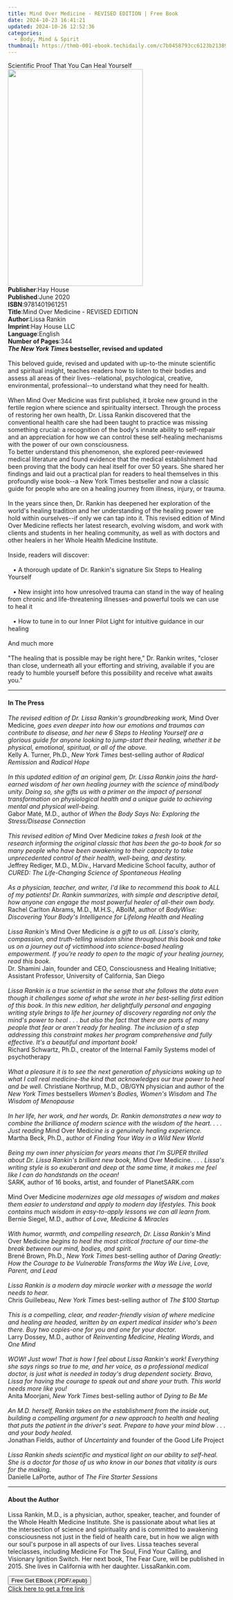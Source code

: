 ```yaml
---
title: Mind Over Medicine - REVISED EDITION | Free Book
date: 2024-10-23 16:41:21
updated: 2024-10-26 12:52:36
categories:
  - Body, Mind & Spirit
thumbnail: https://thmb-001-ebook.techidaily.com/c7b0458793cc6123b2138987000b841b53b36dfd0d5ace9a2deebeb261252f2a.jpg
---
```

<main id="book-container">
  <div class="flex flex-col">
    <div class="book-brief flex-1 py-6 px-4 sm:p-6 md:py-10 md:px-8">
      <!-- brief-->
      <div class="book-brief-main">
        Scientific Proof That You Can Heal Yourself
      </div>
    </div>
    <div
      class="book-meta-info flex-1 grid gap-4 col-start-1 col-end-3 row-start-1 sm:mb-6 sm:grid-cols-4 lg:gap-6 lg:col-start-2 lg:row-end-6 lg:row-span-6 lg:mb-0"
    >
      <div
        class="book-meta-info-left place-content-center mt-4 p-4 text-sm leading-6 col-start-2 col-span-2 dark:text-slate-400"
      >
        <img
          class="w-full h-500 object-cover rounded-lg sm:h-255 sm:col-span-2 lg:col-span-full"
          src="https://img-001-ebook.techidaily.com/950c7b9ede0b5d6331098d31dbbab46beeb2708e604bc48ba3fe6917b8a9ef55.jpg"
          alt=""
          width="312"
          height="500"
        />
      </div>
      <div
        class="book-meta-info-right mt-2 col-start-1 row-start-2 col-span-3 self-center"
      >
        <!-- meta data  -->
        <div class="flex flex-col px-4 md:px-8">
          <div class="flex-1">
            <strong>Publisher</strong>:<span class="px-2">Hay House</span>
          </div>
          <div class="flex-1">
            <strong>Published</strong>:<span class="px-2">June 2020</span>
          </div>
          <div class="flex-1">
            <strong>ISBN</strong>:<span class="px-2">9781401961251</span>
          </div>
          <div class="flex-1">
            <strong>Title</strong>:<span class="px-2"
              >Mind Over Medicine - REVISED EDITION</span
            >
          </div>
          <div class="flex-1">
            <strong>Author</strong>:<span class="px-2">Lissa Rankin</span>
          </div>
          <div class="flex-1">
            <strong>Imprint</strong>:<span class="px-2">Hay House LLC</span>
          </div>
          <div class="flex-1">
            <strong>Language</strong>:<span class="px-2">English</span>
          </div>
          <div class="flex-1">
            <strong>Number of Pages</strong>:<span class="px-2">344</span>
          </div>
        </div>
      </div>
    </div>
    <div class="book-description flex-1 py-6 px-4 sm:p-6 md:py-10 md:px-8">
      <div class="book-description-main">
        <div accordion-content="" id="description">
          <b><i>The New York Times</i> bestseller, revised and updated<br /></b
          ><br />This beloved guide, revised and updated with up-to-the minute
          scientific and spiritual insight, teaches readers how to listen to
          their bodies and assess all areas of their lives--relational,
          psychological, creative, environmental, professional--to understand
          what they need for health.<br />&nbsp;<br />When Mind Over Medicine
          was first published, it broke new ground in the fertile region where
          science and spirituality intersect. Through the process of restoring
          her own health, Dr. Lissa Rankin discovered that the conventional
          health care she had been taught to practice was missing something
          crucial: a recognition of the body's innate ability to self-repair and
          an appreciation for how we can control these self-healing mechanisms
          with the power of our own consciousness.<br />To better understand
          this phenomenon, she explored peer-reviewed medical literature and
          found evidence that the medical establishment had been proving that
          the body can heal itself for over 50 years. She shared her findings
          and laid out a practical plan for readers to heal themselves in this
          profoundly wise book--a New York Times bestseller and now a classic
          guide for people who are on a healing journey from illness, injury, or
          trauma.<br /><br />In the years since then, Dr. Rankin has deepened
          her exploration of the world's healing tradition and her understanding
          of the healing power we hold within ourselves--if only we can tap into
          it. This revised edition of Mind Over Medicine reflects her latest
          research, evolving wisdom, and work with clients and students in her
          healing community, as well as with doctors and other healers in her
          Whole Health Medicine Institute.<br /><br />Inside, readers will
          discover:<br /><br />&nbsp;&nbsp;&nbsp;•&nbsp;A thorough update of Dr.
          Rankin's signature Six Steps to Healing Yourself&nbsp;<br /><br />&nbsp;&nbsp;&nbsp;•&nbsp;New
          insight into how unresolved trauma can stand in the way of healing
          from chronic and life-threatening illnesses-and powerful tools we can
          use to heal it&nbsp;<br /><br />&nbsp;&nbsp;&nbsp;•&nbsp;How to tune
          in to our Inner Pilot Light for intuitive guidance in our
          healing&nbsp;<br /><br />And much more<br /><br />"The healing that is
          possible may be right here," Dr. Rankin writes, "closer than close,
          underneath all your efforting and striving, available if you are ready
          to humble yourself before this possibility and receive what awaits
          you."
        </div>
        <div class="accordion-fader"></div>
      </div>
    </div>
    <div class="book-excerpts flex-1 py-6 px-4 sm:p-6 md:py-10 md:px-8">
      <!-- excerpts-->
      <div class="book-excerpts-main">
        <hr />
        <h4 class="placeholder placeholder-heading">
          <span>In The Press</span>
        </h4>
        <p>
          <i>The revised edition of Dr. Lissa Rankin's groundbreaking work, </i
          >Mind Over Medicine<i
            >, goes even deeper into how our emotions and traumas can contribute
            to disease, and her new 6 Steps to Healing Yourself are a glorious
            guide for anyone looking to jump-start their healing, whether it be
            physical, emotional, spiritual, or all of the above.</i
          ><br />
          Kelly A. Turner, Ph.D., <i>New York Times</i> best-selling author of
          <i>Radical Remission </i>and <i>Radical Hope</i>&nbsp;<br /><br /><i
            >In this updated edition of an original gem, Dr. Lissa Rankin joins
            the hard-earned wisdom of her own healing journey with the science
            of mind/body unity. Doing so, she gifts us with a primer on the
            impact of personal transformation on physiological health and a
            unique guide to achieving mental and physical well-being.</i
          ><br />
          Gabor Maté, M.D., author of
          <i>When the Body Says No: Exploring the Stress/Disease Connection</i
          ><br /><br /><i>This revised edition of </i>Mind Over Medicine<i>
            takes a fresh look at the research informing the original classic
            that has been the go-to book for so many people who have been
            awakening to their capacity to take unprecedented control of their
            health, well-being, and destiny.</i
          >
          <br />Jeffrey Rediger, M.D., M.Div., Harvard Medicine School faculty,
          author of
          <i>CURED: The Life-Changing Science of Spontaneous Healing<br /></i
          ><br /><i
            >As a physician, teacher, and writer, I'd like to recommend this
            book to ALL of my patients! Dr. Rankin summarizes, with simple and
            descriptive detail, how anyone can engage the most powerful healer
            of all-their own body.</i
          ><br />
          Rachel Carlton Abrams, M.D., M.H.S., ABoIM, author of
          <i
            >BodyWise: Discovering Your Body's Intelligence for Lifelong Health
            and Healing<br /><br />Lissa Rankin's </i
          >Mind Over Medicine
          <i
            >is a gift to us all. Lissa's clarity, compassion, and truth-telling
            wisdom shine throughout this book and take us on a journey out of
            victimhood into science-based healing empowerment. If you're ready
            to open to the magic of your healing journey, read this book.</i
          ><br />
          Dr. Shamini Jain, founder and CEO, Consciousness and Healing
          Initiative; Assistant Professor, University of California, San
          Diego&nbsp;<br /><br /><i
            >Lissa Rankin is a true scientist in the sense that she follows the
            data even though it challenges some of what she wrote in her
            best-selling first edition of this book. In this new edition, her
            delightfully personal and engaging writing style brings to life her
            journey of discovery regarding not only the mind's power to heal . .
            . but also the fact that there are parts of many people that fear or
            aren't ready for healing. The inclusion of a step addressing this
            constraint makes her program comprehensive and fully effective. It's
            a beautiful and important book!</i
          ><br />
          Richard Schwartz, Ph.D., creator of the Internal Family Systems model
          of psychotherapy<br /><br /><i
            >What a pleasure it is to see the next generation of physicians
            waking up to what I call real medicine-the kind that acknowledges
            our true power to heal and be well.</i
          >
          Christiane Northrup, M.D., OB/GYN physician and author of the<i>
            New York Times </i
          >bestsellers <i>Women's Bodies, Women's Wisdom </i>and
          <i>The Wisdom of Menopause<br /></i><br /><i
            >In her life, her work, and her words, Dr. Rankin demonstrates a new
            way to combine the brilliance of modern science with the wisdom of
            the heart. . . . Just reading </i
          >Mind Over Medicin<i>e is a genuinely healing experience.</i>
          <br />Martha Beck, Ph.D., author of
          <i>Finding Your Way in a Wild New World</i><br /><br /><i
            >Being my own inner physician for years means that I'm SUPER
            thrilled about Dr. Lissa Rankin's brilliant new book, </i
          >Mind Over Medicine.<i>
            . . . Lissa's writing style is so exuberant and deep at the same
            time, it makes me feel like I can do handstands on the ocean!</i
          ><br />
          SARK<i>,</i> author of 16 books, artist, and founder of
          PlanetSARK.com<br /><br />Mind Over Medicine<i>
            modernizes age old messages of wisdom and makes them easier to
            understand and apply to modern day lifestyles. This book contains
            much wisdom in easy-to-apply lessons we can all learn from.</i
          ><br />
          Bernie Siegel, M.D., author of
          <i>Love, Medicine &amp; Miracles</i>&nbsp;<br /><br /><i
            >With humor, warmth, and compelling research, Dr. Lissa Rankin's </i
          >Mind Over Medicine<i>
            begins to heal the most critical fracture of our time-the break
            between our mind, bodies, and spirit.</i
          ><br />
          Brené Brown, Ph.D., <i>New York Times </i>best-selling author of
          <i
            >Daring Greatly: How the Courage to be Vulnerable Transforms the Way
            We Live, Love, Parent, and Lead</i
          >&nbsp;<br /><i
            ><br />Lissa Rankin is a modern day miracle worker with a message
            the world needs to hear.</i
          ><br />
          Chris Guillebeau, <i>New York Times</i> best-selling author of
          <i>The $100 Startup</i><br /><br /><i
            >This is a compelling, clear, and reader-friendly vision of where
            medicine and healing are headed, written by an expert medical
            insider who's been there. Buy two copies-one for you and one for
            your doctor.<br
          /></i>
          Larry Dossey, M.D., author of <i>Reinventing Medicine</i>,
          <i>Healing Words</i>, and <i>One Mind</i>&nbsp;<br /><br /><i
            >WOW! Just wow! That is how I feel about Lissa Rankin's work!
            Everything she says rings so true to me, and her voice, as a
            professional medical doctor, is just what is needed in today's drug
            dependent society. Bravo, Lissa for having the courage to speak out
            and share your truth. This world needs more like you!</i
          ><br />
          Anita Moorjani, <i>New York Times</i> best-selling author of
          <i>Dying to Be Me</i><br /><br /><i
            >An M.D. herself, Rankin takes on the establishment from the inside
            out, building a compelling argument for a new approach to health and
            healing that puts the patient in the driver's seat. Prepare to have
            your mind blow . . . and your body healed.</i
          ><br />
          Jonathan Fields, author of <i>Uncertainty</i> and founder of the Good
          Life Project&nbsp;<br /><br /><i
            >Lissa Rankin sheds scientific and mystical light on our ability to
            self-heal. She is a doctor for those of us who know in our bones
            that vitality is ours for the making.<br
          /></i>
          Danielle LaPorte, author of <i>The Fire Starter Sessions</i>
        </p>
      </div>
    </div>
    <div class="book-about-author flex-1 py-6 px-4 sm:p-6 md:py-10 md:px-8">
      <!-- about author-->
      <div class="book-main-author-main">
        <hr />
        <h4 class="placeholder placeholder-heading">
          <span>About the Author</span>
        </h4>
        <p>
          Lissa Rankin, M.D., is a physician, author, speaker, teacher, and
          founder of the Whole Health Medicine Institute. She is passionate
          about what lies at the intersection of science and spirituality and is
          committed to awakening consciousness not just in the field of health
          care, but in how we align with our soul's purpose in all aspects of
          our lives. Lissa teaches several teleclasses, including Medicine For
          The Soul, Find Your Calling, and Visionary Ignition Switch. Her next
          book, The Fear Cure, will be published in 2015. She lives in
          California with her daughter. LissaRankin.com.
        </p>
      </div>
    </div>
    <div class="book-free-get flex-1 py-6 px-4 sm:p-6 md:py-10 md:px-8">
      <button
        id="btn-free-get"
        class="bg-blue-500 hover:bg-blue-700 text-white font-bold py-2 px-4 rounded"
      >
        Free Get EBook (.PDF/.epub)
      </button>
      <div id="countdown-display" class="px-2 text-lg mt-2"></div>
      <a
        id="free-link"
        class="hidden bg-blue-500 hover:bg-blue-700 text-white font-bold py-2 px-4 rounded"
        href="https://www.ebooks.com/en-us/book/209966785/mind-over-medicine-revised-edition/lissa-rankin/"
        target="_blank"
        >Click here to get a free link</a
      >
    </div>
    <script>
      let countdownTime = 0;
      let countdownInterval = null;
      document
        .getElementById('btn-free-get')
        .addEventListener('click', startCountdown);
      function startCountdown() {
        countdownTime = new Date().getTime() + 60000 * 3;
        countdownInterval = setInterval(updateCountdown, 1000);
        document.getElementById('btn-free-get').disabled = true;
        document
          .getElementById('btn-free-get')
          .classList.add('bg-gray-500', 'cursor-not-allowed');
      }
      function updateCountdown() {
        let currentTime = new Date().getTime();
        let timeLeft = countdownTime - currentTime;
        let secondsLeft = Math.floor(timeLeft / 1000);
        document.getElementById('countdown-display').innerHTML =
          `Remaining time: ${secondsLeft} seconds.`;
        if (secondsLeft <= 0) {
          clearInterval(countdownInterval);
          document.getElementById('btn-free-get').classList.add('hidden');
          document.getElementById('free-link').classList.remove('hidden');
          document.getElementById('countdown-display').innerHTML = '';
        }
      }
    </script>
  </div>
</main>
